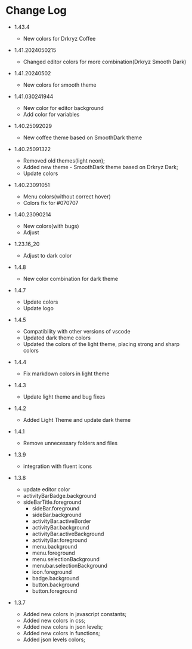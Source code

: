 # Change Log
* 1.43.4 
  - New colors for Drkryz Coffee

* 1.41.2024050215
  - Changed editor colors for more combination(Drkryz Smooth Dark)

* 1.41.20240502
  - New colors for smooth theme

* 1.41.030241944
  - New color for editor background
  - Add color for variables

* 1.40.25092029
  - New coffee theme based on SmoothDark theme

* 1.40.25091322
  - Removed old themes(light neon);
  - Added new theme - SmoothDark theme based on Drkryz Dark;
  - Update colors

* 1.40.23091051
  - Menu colors(without correct hover)
  - Colors fix for #070707

* 1.40.23090214
  - New colors(with bugs)
  - Adjust

* 1.23.16_20
  - Adjust to dark color

* 1.4.8
  - New color combination for dark theme

* 1.4.7
  - Update colors
  - Update logo

* 1.4.5
  - Compatibility with other versions of vscode
  - Updated dark theme colors
  - Updated the colors of the light theme, placing strong and sharp colors

* 1.4.4
  - Fix markdown colors in light theme

* 1.4.3
  - Update light theme and bug fixes

* 1.4.2
	- Added Light Theme and update dark theme

* 1.4.1 
	- Remove unnecessary folders and files

* 1.3.9
	- integration with fluent icons


* 1.3.8
  - update editor color
  - activityBarBadge.background
  - sideBarTitle.foreground
	- sideBar.foreground
	- sideBar.background
	- activityBar.activeBorder
	- activityBar.background
	- activityBar.activeBackground
	- activityBar.foreground
	- menu.background
	- menu.foreground
	- menu.selectionBackground
	- menubar.selectionBackground
	- icon.foreground
	- badge.background
	- button.background
	- button.foreground


* 1.3.7
  - Added new colors in javascript constants;
  - Added new colors in css;
  - Added new colors in json levels; 
  - Added new colors in functions;
  - Added json levels colors;